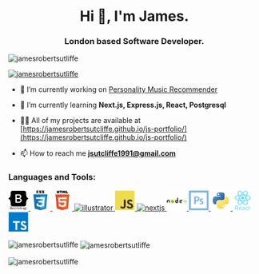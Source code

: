 <h1 align="center">Hi 👋, I'm James.</h1>
<h3 align="center">London based Software Developer.</h3>

<p align="left"> <img src="https://komarev.com/ghpvc/?username=jamesrobertsutliffe&label=Profile%20views&color=0e75b6&style=flat" alt="jamesrobertsutliffe" /> </p>

<p align="left"> <a href="https://github.com/ryo-ma/github-profile-trophy"><img src="https://github-profile-trophy.vercel.app/?username=jamesrobertsutliffe" alt="jamesrobertsutliffe" /></a> </p>

- 🔭 I’m currently working on [Personality Music Recommender](https://github.com/JamesRobertSutcliffe/personality-music-recommender)

- 🌱 I’m currently learning **Next.js, Express.js, React, Postgresql**

- 👨‍💻 All of my projects are available at [https://jamesrobertsutcliffe.github.io/js-portfolio/](https://jamesrobertsutcliffe.github.io/js-portfolio/)

- 📫 How to reach me **jsutcliffe1991@gmail.com**

<h3 align="left">Languages and Tools:</h3>
<p align="left"> <a href="https://getbootstrap.com" target="_blank" rel="noreferrer"> <img src="https://raw.githubusercontent.com/devicons/devicon/master/icons/bootstrap/bootstrap-plain-wordmark.svg" alt="bootstrap" width="40" height="40"/> </a> <a href="https://www.w3schools.com/css/" target="_blank" rel="noreferrer"> <img src="https://raw.githubusercontent.com/devicons/devicon/master/icons/css3/css3-original-wordmark.svg" alt="css3" width="40" height="40"/> </a> <a href="https://www.w3.org/html/" target="_blank" rel="noreferrer"> <img src="https://raw.githubusercontent.com/devicons/devicon/master/icons/html5/html5-original-wordmark.svg" alt="html5" width="40" height="40"/> </a> <a href="https://www.adobe.com/in/products/illustrator.html" target="_blank" rel="noreferrer"> <img src="https://www.vectorlogo.zone/logos/adobe_illustrator/adobe_illustrator-icon.svg" alt="illustrator" width="40" height="40"/> </a> <a href="https://developer.mozilla.org/en-US/docs/Web/JavaScript" target="_blank" rel="noreferrer"> <img src="https://raw.githubusercontent.com/devicons/devicon/master/icons/javascript/javascript-original.svg" alt="javascript" width="40" height="40"/> </a> <a href="https://nextjs.org/" target="_blank" rel="noreferrer"> <img src="https://cdn.worldvectorlogo.com/logos/nextjs-2.svg" alt="nextjs" width="40" height="40"/> </a> <a href="https://nodejs.org" target="_blank" rel="noreferrer"> <img src="https://raw.githubusercontent.com/devicons/devicon/master/icons/nodejs/nodejs-original-wordmark.svg" alt="nodejs" width="40" height="40"/> </a> <a href="https://www.photoshop.com/en" target="_blank" rel="noreferrer"> <img src="https://raw.githubusercontent.com/devicons/devicon/master/icons/photoshop/photoshop-line.svg" alt="photoshop" width="40" height="40"/> </a> <a href="https://www.python.org" target="_blank" rel="noreferrer"> <img src="https://raw.githubusercontent.com/devicons/devicon/master/icons/python/python-original.svg" alt="python" width="40" height="40"/> </a> <a href="https://reactjs.org/" target="_blank" rel="noreferrer"> <img src="https://raw.githubusercontent.com/devicons/devicon/master/icons/react/react-original-wordmark.svg" alt="react" width="40" height="40"/> </a> <a href="https://www.typescriptlang.org/" target="_blank" rel="noreferrer"> <img src="https://raw.githubusercontent.com/devicons/devicon/master/icons/typescript/typescript-original.svg" alt="typescript" width="40" height="40"/> </a> </p>

<p><img align="left" src="https://github-readme-stats.vercel.app/api/top-langs?username=JamesRobertSutcliffe&show_icons=true&locale=en&layout=compact" alt="jamesrobertsutliffe" /></p>

<p>&nbsp;<img align="center" src="https://github-readme-stats.vercel.app/api?username=JamesRobertSutcliffe&show_icons=true&locale=en" alt="jamesrobertsutliffe" /></p>

<p><img align="center" src="https://github-readme-streak-stats.herokuapp.com/?user=JamesRobertSutcliffe&" alt="jamesrobertsutliffe" /></p>

